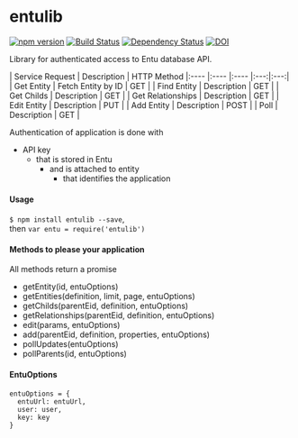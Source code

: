 entulib
=======
[![npm version](https://badge.fury.io/js/entulib.svg)](https://badge.fury.io/js/entulib)
[![Build Status](https://travis-ci.org/mitselek/entulib.svg?branch=master)](https://travis-ci.org/mitselek/entulib)
[![Dependency Status](https://david-dm.org/mitselek/entulib.svg)](https://david-dm.org/mitselek/entulib)
[![DOI](https://zenodo.org/badge/6763/mitselek/entulib.png)](http://dx.doi.org/10.5281/zenodo.12356)


Library for authenticated access to Entu database API.

| Service Request | Description | HTTP Method
|:---- |:---- |:---- |:---:|:---:|
| Get Entity | Fetch Entity by ID | GET |
| Find Entity | Description | GET |
| Get Childs | Description | GET |
| Get Relationships | Description | GET |
| Edit Entity | Description | PUT |
| Add Entity | Description | POST |
| Poll | Description | GET |


Authentication of application is done with

  - API key
    - that is stored in Entu
      - and is attached to entity
        - that identifies the application


#### Usage
`$ npm install entulib --save`,  
then `var entu = require('entulib')`



#### Methods to please your application
All methods return a promise
- getEntity(id, entuOptions)
- getEntities(definition, limit, page, entuOptions)
- getChilds(parentEid, definition, entuOptions)
- getRelationships(parentEid, definition, entuOptions)
- edit(params, entuOptions)
- add(parentEid, definition, properties, entuOptions)
- pollUpdates(entuOptions)
- pollParents(id, entuOptions)


#### EntuOptions

```
entuOptions = {
  entuUrl: entuUrl,
  user: user,
  key: key
}
```
